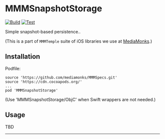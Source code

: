 # MMMSnapshotStorage

[![Build](https://github.com/mediamonks/MMMSnapshotStorage/workflows/Build/badge.svg)](https://github.com/mediamonks/MMMSnapshotStorage/actions?query=workflow%3ABuild)
[![Test](https://github.com/mediamonks/MMMSnapshotStorage/workflows/Test/badge.svg)](https://github.com/mediamonks/MMMSnapshotStorage/actions?query=workflow%3ATest)

Simple snapshot-based persistence..

(This is a part of `MMMTemple` suite of iOS libraries we use at [MediaMonks](https://www.mediamonks.com/).)

## Installation

Podfile:

```
source 'https://github.com/mediamonks/MMMSpecs.git'
source 'https://cdn.cocoapods.org/'
...
pod 'MMMSnapshotStorage'
```

(Use 'MMMSnapshotStorage/ObjC' when Swift wrappers are not needed.)

## Usage

TBD

---
